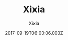 ---
title: Xixia
github: 'https://github.com/zxixia/jekyll-xixia'
demo: 'https://xixia.info/jekyll-xixia/'
author: Xixia
ssg:
  - Jekyll
cms:
  - No Cms
date: 2017-09-19T06:00:06.000Z
github_branch: gh-pages
description: A Jekyll theme.
stale: true
---